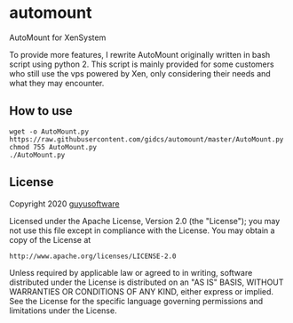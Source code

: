 # automount
AutoMount for XenSystem

To provide  more features, I rewrite AutoMount originally written 
in bash script using python 2. This script is mainly provided for some 
customers who still use the vps powered by Xen, only considering their 
needs and what they may encounter.

## How to use

```
wget -o AutoMount.py https://raw.githubusercontent.com/gidcs/automount/master/AutoMount.py
chmod 755 AutoMount.py
./AutoMount.py
```

## License

Copyright 2020 [guyusoftware]

Licensed under the Apache License, Version 2.0 (the "License");
you may not use this file except in compliance with the License.
You may obtain a copy of the License at

    http://www.apache.org/licenses/LICENSE-2.0

Unless required by applicable law or agreed to in writing, software
distributed under the License is distributed on an "AS IS" BASIS,
WITHOUT WARRANTIES OR CONDITIONS OF ANY KIND, either express or implied.
See the License for the specific language governing permissions and
limitations under the License.

[guyusoftware]: https://www.guyusoftware.com/
